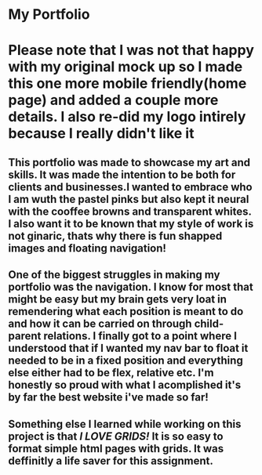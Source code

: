 # **My Portfolio** 

# Please note that I was not that happy with my original mock up so I made this one more mobile friendly(home page) and added a couple more details. I also re-did my logo intirely because I really didn't like it

## This portfolio was made to showcase my art and skills. It was made the intention to be both for clients and businesses.I wanted to embrace who I am wuth the pastel pinks but also kept it neural with the cooffee browns and transparent whites. I also want it to be known that my style of work is not ginaric, thats why there is fun shapped images and floating navigation! 

## One of the biggest struggles in making my portfolio was the navigation. I know for most that might be easy but my brain gets very loat in remendering what each position is meant to do and how it can be carried on through child-parent relations. I finally got to a point where I understood that if I wanted my nav bar to float it needed to be in a fixed position and everything else either had to be flex, relative etc. I'm honestly so proud with what I acomplished it's by far the best website i've made so far!

## Something else I learned while working on this project is that *I LOVE GRIDS!* It is so easy to format simple html pages with grids. It was deffinitly a life saver for this assignment. 

[^1]: ### Some assests I used was the css reset from [meyerweb](http://meyerweb.com/eric/tools/css/reset/ and some adobe fonts)
